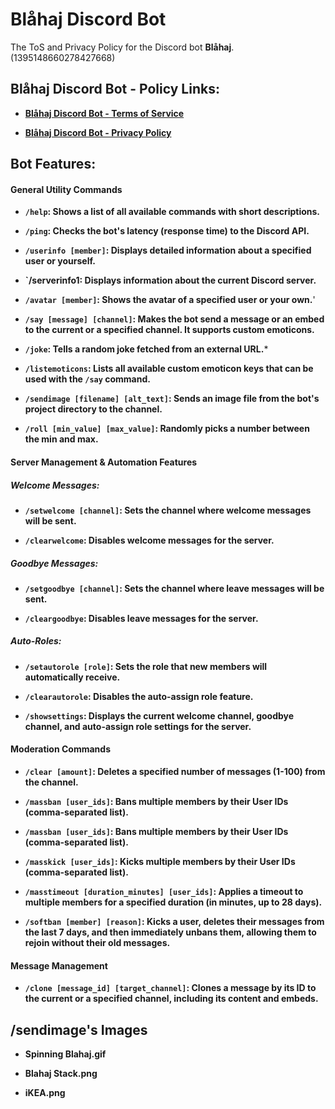 # Blåhaj Discord Bot
The ToS and Privacy Policy for the Discord bot **Blåhaj**. (1395148660278427668)


## Blåhaj Discord Bot - Policy Links:
- **[Blåhaj Discord Bot - Terms of Service](https://github.com/ackozu/blahaj-bot-policies/blob/main/docs/TERMS.md)**

- **[Blåhaj Discord Bot - Privacy Policy](https://github.com/ackozu/blahaj-bot-policies/blob/main/docs/PRIVACY.md)**

## Bot Features:
#### General Utility Commands
- **`/help`: Shows a list of all available commands with short descriptions.**

- **`/ping`: Checks the bot's latency (response time) to the Discord API.**

- **`/userinfo [member]`: Displays detailed information about a specified user or yourself.**

- **`/serverinfo1: Displays information about the current Discord server.**

- **`/avatar [member]`: Shows the avatar of a specified user or your own.**'

- **`/say [message] [channel]`: Makes the bot send a message or an embed to the current or a specified channel. It supports custom emoticons.**

- **`/joke`: Tells a random joke fetched from an external URL.***

- **`/listemoticons`: Lists all available custom emoticon keys that can be used with the `/say` command.**

- **`/sendimage [filename] [alt_text]`: Sends an image file from the bot's project directory to the channel.**

- **`/roll [min_value] [max_value]`: Randomly picks a number between the min and max.**

#### Server Management & Automation Features
##### Welcome Messages:
- **`/setwelcome [channel]`: Sets the channel where welcome messages will be sent.**

- **`/clearwelcome`: Disables welcome messages for the server.**

##### Goodbye Messages:
- **`/setgoodbye [channel]`: Sets the channel where leave messages will be sent.**

- **`/cleargoodbye`: Disables leave messages for the server.**

##### Auto-Roles:
- **`/setautorole [role]`: Sets the role that new members will automatically receive.**

- **`/clearautorole`: Disables the auto-assign role feature.**

- **`/showsettings`: Displays the current welcome channel, goodbye channel, and auto-assign role settings for the server.**


#### Moderation Commands
- **`/clear [amount]`: Deletes a specified number of messages (1-100) from the channel.**

- **`/massban [user_ids]`: Bans multiple members by their User IDs (comma-separated list).**

- **`/massban [user_ids]`: Bans multiple members by their User IDs (comma-separated list).**

- **`/masskick [user_ids]`: Kicks multiple members by their User IDs (comma-separated list).**

- **`/masstimeout [duration_minutes] [user_ids]`: Applies a timeout to multiple members for a specified duration (in minutes, up to 28 days).**

- **`/softban [member] [reason]`: Kicks a user, deletes their messages from the last 7 days, and then immediately unbans them, allowing them to rejoin without their old messages.**


#### Message Management
- **`/clone [message_id] [target_channel]`: Clones a message by its ID to the current or a specified channel, including its content and embeds.**


## /sendimage's Images
- **Spinning Blahaj.gif**

- **Blahaj Stack.png**

- **iKEA.png**
